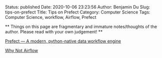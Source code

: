Status: published
Date: 2020-10-06 23:23:56
Author: Benjamin Du
Slug: tips-on-prefect
Title: Tips on Prefect
Category: Computer Science
Tags: Computer Science, workflow, Airflow, Prefect

**
Things on this page are fragmentary and immature notes/thoughts of the author.
Please read with your own judgement!
**

[Prefect — A modern, python-native data workflow engine](https://makeitnew.io/prefect-a-modern-python-native-data-workflow-engine-7ece02ceb396)

[Why Not Airflow](https://medium.com/the-prefect-blog/why-not-airflow-4cfa423299c4)
